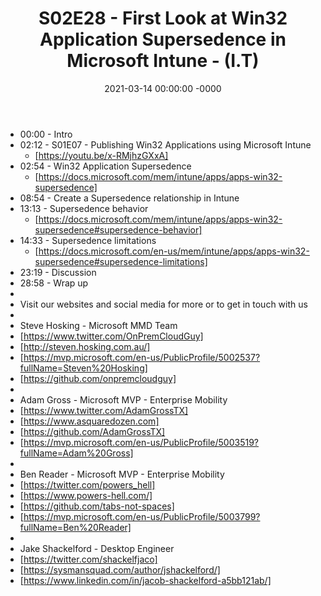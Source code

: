 ﻿---
layout: post
title: "S02E28 - First Look at Win32 Application Supersedence in Microsoft Intune - (I.T)"
date: 2021-03-14 00:00:00 -0000
categories:
---

 * 00:00 - Intro
 * 02:12 - S01E07 - Publishing Win32 Applications using Microsoft Intune
   - [https://youtu.be/x-RMjhzGXxA]
 * 02:54 - Win32 Application Supersedence
   - [https://docs.microsoft.com/mem/intune/apps/apps-win32-supersedence]
 * 08:54 - Create a Supersedence relationship in Intune
 * 13:13 - Supersedence behavior
   -  [https://docs.microsoft.com/mem/intune/apps/apps-win32-supersedence#supersedence-behavior]
 * 14:33 - Supersedence limitations
   -  [https://docs.microsoft.com/en-us/mem/intune/apps/apps-win32-supersedence#supersedence-limitations]
 * 23:19 - Discussion
 * 28:58 - Wrap up
 * 
 * Visit our websites and social media for more or to get in touch with us
 * 
 * Steve Hosking - Microsoft MMD Team
 * [https://www.twitter.com/OnPremCloudGuy]
 * [http://steven.hosking.com.au/]
 * [https://mvp.microsoft.com/en-us/PublicProfile/5002537?fullName=Steven%20Hosking]
 * [https://github.com/onpremcloudguy]
 * 
 * Adam Gross - Microsoft MVP - Enterprise Mobility
 * [https://www.twitter.com/AdamGrossTX]
 * [https://www.asquaredozen.com]
 * [https://github.com/AdamGrossTX]
 * [https://mvp.microsoft.com/en-us/PublicProfile/5003519?fullName=Adam%20Gross]
 * 
 * Ben Reader - Microsoft MVP - Enterprise Mobility
 * [https://twitter.com/powers_hell]
 * [https://www.powers-hell.com/]
 * [https://github.com/tabs-not-spaces]
 * [https://mvp.microsoft.com/en-us/PublicProfile/5003799?fullName=Ben%20Reader]
 * 
 * Jake Shackelford - Desktop Engineer
 * [https://twitter.com/shackelfjaco]
 * [https://sysmansquad.com/author/jshackelford/]
 * [https://www.linkedin.com/in/jacob-shackelford-a5bb121ab/]
